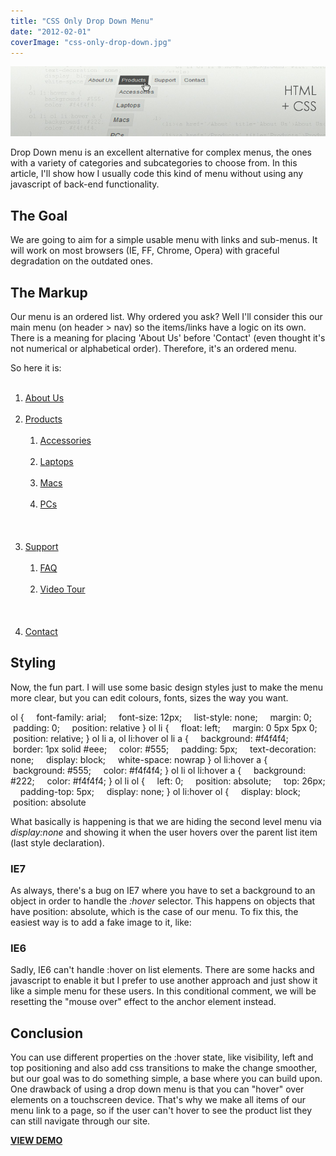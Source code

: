 ```yaml
---
title: "CSS Only Drop Down Menu"
date: "2012-02-01"
coverImage: "css-only-drop-down.jpg"
---
```


![CSS Only Drop Down Menu](images/css-only-drop-down.jpg "css only drop down")

Drop Down menu is an excellent alternative for complex menus, the ones with a variety of categories and subcategories to choose from. In this article, I'll show how I usually code this kind of menu without using any javascript of back-end functionality.

## The Goal

We are going to aim for a simple usable menu with links and sub-menus. It will work on most browsers (IE, FF, Chrome, Opera) with graceful degradation on the outdated ones.

## The Markup

Our menu is an ordered list. Why ordered you ask? Well I'll consider this our main menu (on header > nav) so the items/links have a logic on its own. There is a meaning for placing 'About Us' before 'Contact' (even thought it's not numerical or alphabetical order). Therefore, it's an ordered menu.

So here it is:

<ol>
    <li><a href='/About' title='About Us'>About Us</a></li>
    <li><a href='/Products' title='Products'>Products</a>
        <ol>
            <li><a href='/Accessories' title='Accessories'>Accessories</a></li>
            <li><a href='/Laptops' title='Laptops'>Laptops</a></li>
            <li><a href='/Macs' title='Macs'>Macs</a></li>
            <li><a href='/Pcs' title='PCs'>PCs</a></li>
        </ol>
    </li>
    <li><a href='/Support' title='Support'>Support</a>
        <ol>
            <li><a href='/FAQ' title='FAQ'>FAQ</a></li>
            <li><a href='/VideoTour' title='Video Tour'>Video Tour</a></li>
        </ol>
    </li>
    <li><a href='/Contact' title='Contact'>Contact</a></li>
</ol>

## Styling

Now, the fun part. I will use some basic design styles just to make the menu more clear, but you can edit colours, fonts, sizes the way you want.

ol {
    font-family: arial; 
    font-size: 12px; 
    list-style: none; 
    margin: 0; 
    padding: 0; 
    position: relative
}
ol li {
    float: left; 
    margin: 0 5px 5px 0; 
    position: relative;
}
ol li a, ol li:hover ol li a {
    background: #f4f4f4; 
    border: 1px solid #eee; 
    color: #555; 
    padding: 5px; 
    text-decoration: none; 
    display: block; 
    white-space: nowrap
}
ol li:hover a {
    background: #555; 
    color: #f4f4f4;
}
ol li ol li:hover a {
    background: #222; 
    color: #f4f4f4;
}
ol li ol {
    left: 0; 
    position: absolute; 
    top: 26px; 
    padding-top: 5px; 
    display: none;
}
ol li:hover ol {
    display: block; 
    position: absolute

What basically is happening is that we are hiding the second level menu via _display:none_ and showing it when the user hovers over the parent list item (last style declaration).

### IE7

As always, there's a bug on IE7 where you have to set a background to an object in order to handle the _:hover_ selector. This happens on objects that have position: absolute, which is the case of our menu. To fix this, the easiest way is to add a fake image to it, like:

<!--\[if lte IE 7\]>
    <style>
        ol li ol {background: url(none);}
    </style>
<!\[endif\]-->

### IE6

Sadly, IE6 can't handle :hover on list elements. There are some hacks and javascript to enable it but I prefer to use another approach and just show it like a simple menu for these users. In this conditional comment, we will be resetting the "mouse over" effect to the anchor element instead.

<!--\[if lte IE 6\]>
    <style>
        ol li a:hover {background: #555; color: #f4f4f4;}
        ol li ol li a:hover {background: #222; color: #f4f4f4;}
    </style>
<!\[endif\]-->

## Conclusion

You can use different properties on the :hover state, like visibility, left and top positioning and also add css transitions to make the change smoother, but our goal was to do something simple, a base where you can build upon. One drawback of using a drop down menu is that you can "hover" over elements on a touchscreen device. That's why we make all items of our menu link to a page, so if the user can't hover to see the product list they can still navigate through our site.

[**VIEW DEMO**](http://jpedroribeiro.com/wp-content/uploads/2012/01/css-only-drop-down.html)
